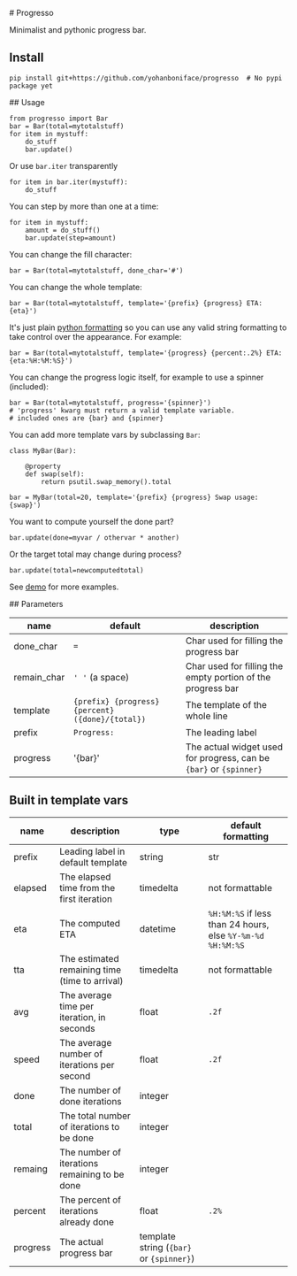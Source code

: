 # Progresso

Minimalist and pythonic progress bar.


## Install

    pip install git+https://github.com/yohanboniface/progresso  # No pypi package yet


## Usage

    from progresso import Bar
    bar = Bar(total=mytotalstuff)
    for item in mystuff:
        do_stuff
        bar.update()

Or use `bar.iter` transparently

    for item in bar.iter(mystuff):
        do_stuff

You can step by more than one at a time:

    for item in mystuff:
        amount = do_stuff()
        bar.update(step=amount)

You can change the fill character:

    bar = Bar(total=mytotalstuff, done_char='#')

You can change the whole template:

    bar = Bar(total=mytotalstuff, template='{prefix} {progress} ETA: {eta}')

It's just plain [python formatting](https://docs.python.org/3.4/library/string.html#formatspec)
so you can use any valid string formatting to take control over the appearance.
For example:

    bar = Bar(total=mytotalstuff, template='{progress} {percent:.2%} ETA: {eta:%H:%M:%S}')

You can change the progress logic itself, for example to use a spinner (included):

    bar = Bar(total=mytotalstuff, progress='{spinner}')
    # 'progress' kwarg must return a valid template variable.
    # included ones are {bar} and {spinner}

You can add more template vars by subclassing `Bar`:

    class MyBar(Bar):

        @property
        def swap(self):
            return psutil.swap_memory().total

    bar = MyBar(total=20, template='{prefix} {progress} Swap usage: {swap}')

You want to compute yourself the done part?

    bar.update(done=myvar / othervar * another)

Or the target total may change during process?

    bar.update(total=newcomputedtotal)

See [demo](https://github.com/yohanboniface/progresso/blob/master/demo.py) for more
examples.


## Parameters

| name  | default | description |
| ----- | ------ | ------------- |
| done_char | `=` | Char used for filling the progress bar |
| remain_char | `' '` (a space) | Char used for filling the empty portion of the progress bar |
| template | `{prefix} {progress} {percent} ({done}/{total})` | The template of the whole line |
| prefix | `Progress:` | The leading label |
| progress | '{bar}' | The actual widget used for progress, can be `{bar}` or `{spinner}`


## Built in template vars

name     | description   | type | default formatting
| ------ | ------------- | ------ | ---------------- |
prefix   | Leading label in default template | string | str
elapsed  | The elapsed time from the first iteration | timedelta | not formattable
eta      | The computed ETA | datetime | `%H:%M:%S` if less than 24 hours, else `%Y-%m-%d %H:%M:%S`
tta      | The estimated remaining time (time to arrival) | timedelta | not formattable
avg      | The average time per iteration, in seconds | float | `.2f`
speed    | The average number of iterations per second | float | `.2f`
done     | The number of done iterations | integer |
total    | The total number of iterations to be done | integer |
remaing  | The number of iterations remaining to be done | integer |
percent  | The percent of iterations already done | float | `.2%`
progress | The actual progress bar | template string (`{bar}` or `{spinner}`) |
